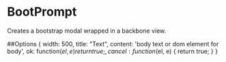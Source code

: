 BootPrompt
==========

Creates a bootstrap modal wrapped in a backbone view.

##Options
{
width: 500,
title: "Text",
content: 'body text or dom element for body',
ok: function($el, e) { return true; },
cancel: function($el, e) { return true; }
}